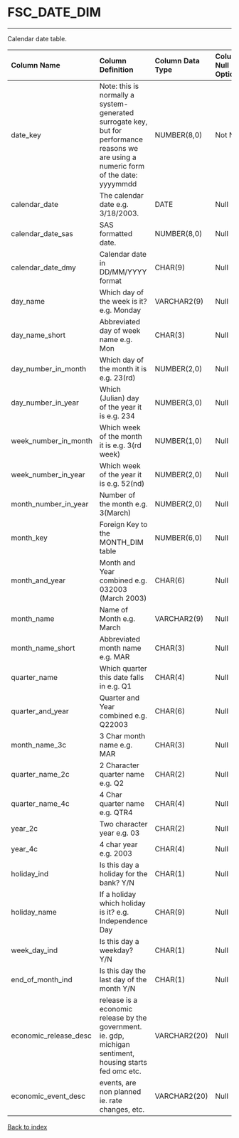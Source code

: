 # FSC_DATE_DIM

---

Calendar date table.

| Column Name           | Column Definition                                                                                                                      | Column Data Type   | Column Null Option   | PK   | FK   |
|:----------------------|:---------------------------------------------------------------------------------------------------------------------------------------|:-------------------|:---------------------|:-----|:-----|
| date_key              | Note: this is normally a system-generated surrogate key, but for performance reasons we are using a numeric form of the date: yyyymmdd | NUMBER(8,0)        | Not Null             | Yes  | No   |
| calendar_date         | The calendar date e.g. 3/18/2003.                                                                                                      | DATE               | Null                 | No   | No   |
| calendar_date_sas     | SAS formatted date.                                                                                                                    | NUMBER(8,0)        | Null                 | No   | No   |
| calendar_date_dmy     | Calendar date in DD/MM/YYYY format                                                                                                     | CHAR(9)            | Null                 | No   | No   |
| day_name              | Which day of the week is it?  e.g. Monday                                                                                              | VARCHAR2(9)        | Null                 | No   | No   |
| day_name_short        | Abbreviated day of week name e.g. Mon                                                                                                  | CHAR(3)            | Null                 | No   | No   |
| day_number_in_month   | Which day of the month it is e.g. 23(rd)                                                                                               | NUMBER(2,0)        | Null                 | No   | No   |
| day_number_in_year    | Which (Julian) day of the year it is e.g. 234                                                                                          | NUMBER(3,0)        | Null                 | No   | No   |
| week_number_in_month  | Which week of the month it is e.g. 3(rd week)                                                                                          | NUMBER(1,0)        | Null                 | No   | No   |
| week_number_in_year   | Which week of the year it is e.g. 52(nd)                                                                                               | NUMBER(2,0)        | Null                 | No   | No   |
| month_number_in_year  | Number of the month e.g. 3(March)                                                                                                      | NUMBER(2,0)        | Null                 | No   | No   |
| month_key             | Foreign Key to the MONTH_DIM table                                                                                                     | NUMBER(6,0)        | Null                 | No   | No   |
| month_and_year        | Month and Year combined e.g. 032003 (March 2003)                                                                                       | CHAR(6)            | Null                 | No   | No   |
| month_name            | Name of Month e.g. March                                                                                                               | VARCHAR2(9)        | Null                 | No   | No   |
| month_name_short      | Abbreviated month name e.g. MAR                                                                                                        | CHAR(3)            | Null                 | No   | No   |
| quarter_name          | Which quarter this date falls in e.g. Q1                                                                                               | CHAR(4)            | Null                 | No   | No   |
| quarter_and_year      | Quarter and Year combined e.g. Q22003                                                                                                  | CHAR(6)            | Null                 | No   | No   |
| month_name_3c         | 3 Char month name e.g. MAR                                                                                                             | CHAR(3)            | Null                 | No   | No   |
| quarter_name_2c       | 2 Character quarter name e.g. Q2                                                                                                       | CHAR(2)            | Null                 | No   | No   |
| quarter_name_4c       | 4 Char quarter name e.g. QTR4                                                                                                          | CHAR(4)            | Null                 | No   | No   |
| year_2c               | Two character year e.g. 03                                                                                                             | CHAR(2)            | Null                 | No   | No   |
| year_4c               | 4 char year e.g. 2003                                                                                                                  | CHAR(4)            | Null                 | No   | No   |
| holiday_ind           | Is this day a holiday for the bank? Y/N                                                                                                | CHAR(1)            | Null                 | No   | No   |
| holiday_name          | If a holiday which holiday is it?  e.g. Independence Day                                                                               | CHAR(9)            | Null                 | No   | No   |
| week_day_ind          | Is this day a weekday? Y/N                                                                                                             | CHAR(1)            | Null                 | No   | No   |
| end_of_month_ind      | Is this day the last day of the month Y/N                                                                                              | CHAR(1)            | Null                 | No   | No   |
| economic_release_desc | release is a economic release by the government. ie. gdp, michigan sentiment, housing starts fed omc etc.                              | VARCHAR2(20)       | Null                 | No   | No   |
| economic_event_desc   | events, are non planned ie. rate changes, etc.                                                                                         | VARCHAR2(20)       | Null                 | No   | No   |

[Back to index](./index.md)